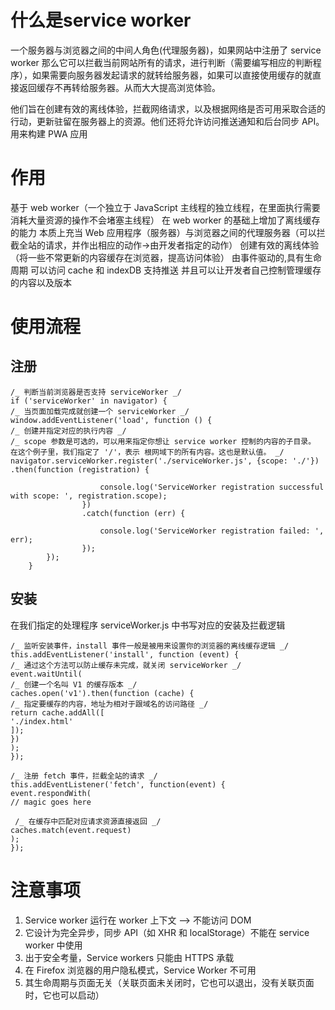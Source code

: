 # 什么是service worker
一个服务器与浏览器之间的中间人角色(代理服务器)，如果网站中注册了 service worker 那么它可以拦截当前网站所有的请求，进行判断（需要编写相应的判断程序），如果需要向服务器发起请求的就转给服务器，如果可以直接使用缓存的就直接返回缓存不再转给服务器。从而大大提高浏览体验。

他们旨在创建有效的离线体验，拦截网络请求，以及根据网络是否可用采取合适的行动，更新驻留在服务器上的资源。他们还将允许访问推送通知和后台同步 API。用来构建 PWA 应用

# 作用
基于 web worker（一个独立于 JavaScript 主线程的独立线程，在里面执行需要消耗大量资源的操作不会堵塞主线程）
在 web worker 的基础上增加了离线缓存的能力
本质上充当 Web 应用程序（服务器）与浏览器之间的代理服务器（可以拦截全站的请求，并作出相应的动作->由开发者指定的动作）
创建有效的离线体验（将一些不常更新的内容缓存在浏览器，提高访问体验）
由事件驱动的,具有生命周期
可以访问 cache 和 indexDB
支持推送
并且可以让开发者自己控制管理缓存的内容以及版本


# 使用流程
## 注册
```
/_ 判断当前浏览器是否支持 serviceWorker _/
if ('serviceWorker' in navigator) {
/_ 当页面加载完成就创建一个 serviceWorker _/
window.addEventListener('load', function () {
/_ 创建并指定对应的执行内容 _/
/_ scope 参数是可选的，可以用来指定你想让 service worker 控制的内容的子目录。 在这个例子里，我们指定了 '/'，表示 根网域下的所有内容。这也是默认值。 _/
navigator.serviceWorker.register('./serviceWorker.js', {scope: './'})
.then(function (registration) {

                    console.log('ServiceWorker registration successful with scope: ', registration.scope);
                })
                .catch(function (err) {

                    console.log('ServiceWorker registration failed: ', err);
                });
        });
    }

```
## 安装
在我们指定的处理程序 serviceWorker.js 中书写对应的安装及拦截逻辑
```
/_ 监听安装事件，install 事件一般是被用来设置你的浏览器的离线缓存逻辑 _/
this.addEventListener('install', function (event) {
/_ 通过这个方法可以防止缓存未完成，就关闭 serviceWorker _/
event.waitUntil(
/_ 创建一个名叫 V1 的缓存版本 _/
caches.open('v1').then(function (cache) {
/_ 指定要缓存的内容，地址为相对于跟域名的访问路径 _/
return cache.addAll([
'./index.html'
]);
})
);
});

/_ 注册 fetch 事件，拦截全站的请求 _/
this.addEventListener('fetch', function(event) {
event.respondWith(
// magic goes here
  
 /_ 在缓存中匹配对应请求资源直接返回 _/
caches.match(event.request)
);
});
```
# 注意事项
1. Service worker 运行在 worker 上下文 --> 不能访问 DOM
2. 它设计为完全异步，同步 API（如 XHR 和 localStorage）不能在 service worker 中使用
3. 出于安全考量，Service workers 只能由 HTTPS 承载
4. 在 Firefox 浏览器的用户隐私模式，Service Worker 不可用
5. 其生命周期与页面无关（关联页面未关闭时，它也可以退出，没有关联页面时，它也可以启动）
